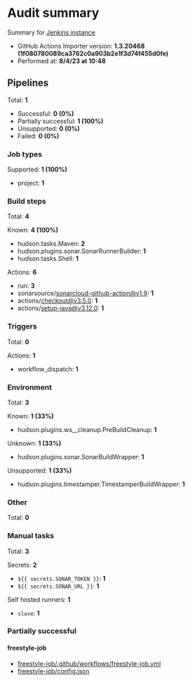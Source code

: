 # Audit summary

Summary for [Jenkins instance](http://65.0.27.151:8080/)

- GitHub Actions Importer version: **1.3.20468 (1f080780089ca3762c0a903b2e1f3d74f455d0fe)**
- Performed at: **8/4/23 at 10:48**

## Pipelines

Total: **1**

- Successful: **0 (0%)**
- Partially successful: **1 (100%)**
- Unsupported: **0 (0%)**
- Failed: **0 (0%)**

### Job types

Supported: **1 (100%)**

- project: **1**

### Build steps

Total: **4**

Known: **4 (100%)**

- hudson.tasks.Maven: **2**
- hudson.plugins.sonar.SonarRunnerBuilder: **1**
- hudson.tasks.Shell: **1**

Actions: **6**

- run: **3**
- sonarsource/sonarcloud-github-action@v1.9: **1**
- actions/checkout@v3.5.0: **1**
- actions/setup-java@v3.12.0: **1**

### Triggers

Total: **0**

Actions: **1**

- workflow_dispatch: **1**

### Environment

Total: **3**

Known: **1 (33%)**

- hudson.plugins.ws__cleanup.PreBuildCleanup: **1**

Unknown: **1 (33%)**

- hudson.plugins.sonar.SonarBuildWrapper: **1**

Unsupported: **1 (33%)**

- hudson.plugins.timestamper.TimestamperBuildWrapper: **1**

### Other

Total: **0**

### Manual tasks

Total: **3**

Secrets: **2**

- `${{ secrets.SONAR_TOKEN }}`: **1**
- `${{ secrets.SONAR_URL }}`: **1**

Self hosted runners: **1**

- `slave`: **1**

### Partially successful

#### freestyle-job

- [freestyle-job/.github/workflows/freestyle-job.yml](freestyle-job/.github/workflows/freestyle-job.yml)
- [freestyle-job/config.json](freestyle-job/config.json)
